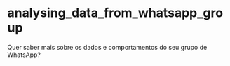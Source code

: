 # analysing_data_from_whatsapp_group
Quer saber mais sobre os dados e comportamentos do seu grupo de WhatsApp?

